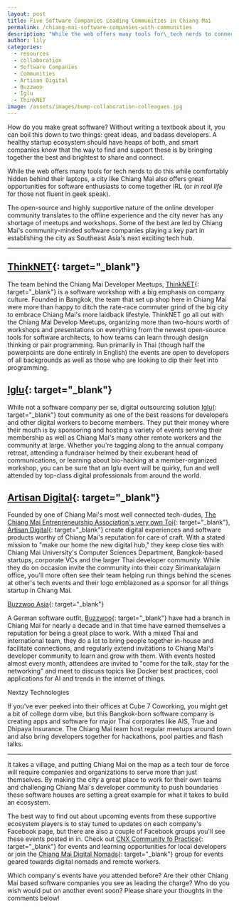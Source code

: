 ```yaml
---
layout: post
title: Five Software Companies Leading Communities in Chiang Mai
permalink: /chiang-mai-software-companies-with-communities
description: "While the web offers many tools for\_tech nerds to connect and share while comfortably\_hidden behind their laptops, a city like Chiang Mai also offers great opportunities for software enthusiasts to come together in real life."
author: lily
categories:
  - resources
  - collaboration
  - Software Companies
  - Communities
  - Artisan Digital
  - Buzzwoo
  - Iglu
  - ThinkNET
image: /assets/images/bump-collaboration-colleagues.jpg
---
```


How do you make great software? Without writing a textbook about it, you can boil this down to two things: great ideas, and badass developers. A healthy startup ecosystem should have heaps of both, and smart companies know that the way to find and support these is by bringing together the best and brightest to share and connect.

While the web offers many tools for tech nerds to do this while comfortably hidden behind their laptops, a city like Chiang Mai also offers great opportunities for software enthusiasts to come together IRL (or *in real life* for those not fluent in geek speak).

The open-source and highly supportive nature of the online developer community translates to the offline experience and the city never has any shortage of meetups and workshops. Some of the best are led by Chiang Mai's community-minded software companies playing a key part in establishing the city as Southeast Asia's next exciting tech hub.&nbsp;

---

## [ThinkNET](https://www.thinknet.co.th/){: target="_blank"}

The team behind the Chiang Mai Developer Meetups, [ThinkNET](https://www.thinknet.co.th/){: target="_blank"} is a software workshop with a big emphasis on company culture. Founded in Bangkok, the team that set up shop here in Chiang Mai were more than happy to ditch the rate-race commuter grind of the big city to embrace Chiang Mai's more laidback lifestyle. ThinkNET go all out with the Chiang Mai Develop Meetups, organizing more than two-hours worth of workshops and presentations on everything from the newest open-source tools for software architects, to how teams can learn through design thinking or pair programming. Run primarily in Thai (though half the powerpoints are done entirely in English) the events are open to developers of all backgrounds as well as those who are looking to dip their feet into programming.

## [Iglu](https://iglu.net/){: target="_blank"}

While not a software company per se, digital outsourcing solution [Iglu](https://iglu.net/){: target="_blank"} tout community as one of the best reasons for developers and other digital workers to become members. They put their money where their mouth is by sponsoring and hosting a variety of events serving their membership as well as Chiang Mai's many other remote workers and the community at large. Whether you're tagging along to the annual company retreat, attending a fundraiser helmed by their exuberant head of communications, or learning about bio-hacking at a member-organized workshop, you can be sure that an Iglu event will be quirky, fun and well attended by top-class digital professionals from around the world.

## [Artisan Digital](https://artisan.co.th/){: target="_blank"}

Founded by one of Chiang Mai's most well connected tech-dudes, [The Chiang Mai Entrepreneurship Association's very own Toi](https://www.facebook.com/ChiangMaiEntrepreneurs/photos/a.235733746973347/336577546888966/?type=3&amp;theater){: target="_blank"}, [Artisan Digital](https://artisan.co.th){: target="_blank"} create digital experiences and software products worthy of Chiang Mai's reputation for care of craft. With a stated mission to "make our home the new digital hub," they keep close ties with Chiang Mai University's Computer Sciences Department, Bangkok-based startups, corporate VCs and the larger Thai developer community. While they do on occasion invite the community into their cozy Sirimankalajarn office, you'll more often see their team helping run things behind the scenes at other's tech events and their logo emblazoned as a sponsor for all things startup in Chiang Mai.

[Buzzwoo Asia](https://www.buzzwoo.de/){: target="_blank"}

A German software outfit, [Buzzwoo](https://www.buzzwoo.de/){: target="_blank"} have had a branch in Chiang Mai for nearly a decade and in that time have earned themselves a reputation for being a great place to work. With a mixed Thai and international team, they do a lot to bring people together in-house and facilitate connections, and regularly extend invitations to Chiang Mai's developer community to learn and grow with them. With events hosted almost every month, attendees are invited to "come for the talk, stay for the networking" and meet to discuss topics like Docker best practices, cool applications for AI and trends in the internet of things.

Nextzy Technologies

If you've ever peeked into their offices at Cube 7 Coworking, you might get a bit of college dorm vibe, but this Bangkok-born software company is creating apps and software for major Thai corporates like AIS, True and Dhipaya Insurance. The Chiang Mai team host regular meetups around town and also bring developers together for hackathons, pool parties and flash talks.

-----

It takes a village, and putting Chiang Mai on the map as a tech tour de force will require companies and organizations to serve more than just themselves. By making the city a great place to work for their own teams and challenging Chiang Mai's developer community to push boundaries these software houses are setting a great example for what it takes to build an ecosystem.

The best way to find out about upcoming events from these supportive ecosystem players is to stay tuned to updates on each company's Facebook page, but there are also a couple of Facebook groups you'll see these events posted in in. Check out [CNX Community fo Practice](https://www.facebook.com/groups/184800808563484/events/){: target="_blank"} for events and learning opportunities for local developers or join the [Chiang Mai Digital Nomads](https://www.facebook.com/groups/cmnomads/events/){: target="_blank"} group for events geared towards digital nomads and remote workers.

Which company's events have you attended before? Are their other Chiang Mai based software companies you see as leading the charge? Who do you wish would put on another event soon? Please share your thoughts in the comments below!